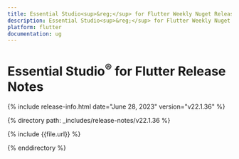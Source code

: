 ```yaml
---
title: Essential Studio<sup>&reg;</sup> for Flutter Weekly Nuget Release Release Notes  
description: Essential Studio<sup>&reg;</sup> for Flutter Weekly Nuget Release Release Notes  
platform: flutter
documentation: ug
---
```


# Essential Studio<sup>&reg;</sup> for Flutter Release Notes  

{% include release-info.html date="June 28, 2023" version="v22.1.36" %} 

{% directory path: _includes/release-notes/v22.1.36 %}

{% include {{file.url}} %}

{% enddirectory %}